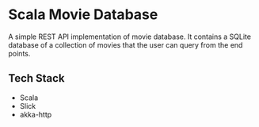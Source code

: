 # Scala Movie Database

A simple REST API implementation of movie database. It contains a SQLite database of a collection of movies that the user can query from the end points.

## Tech Stack

* Scala
* Slick
* akka-http



